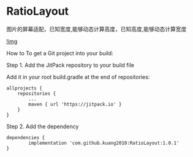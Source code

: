 # RatioLayout
图片的屏幕适配，已知宽度,能够动态计算高度，已知高度,能够动态计算宽度


[!img](1.png)


How to
To get a Git project into your build:

Step 1. Add the JitPack repository to your build file


Add it in your root build.gradle at the end of repositories:

	allprojects {
		repositories {
			...
			maven { url 'https://jitpack.io' }
		}
	}
Step 2. Add the dependency

	dependencies {
	        implementation 'com.github.kuang2010:RatioLayout:1.0.1'
	}
